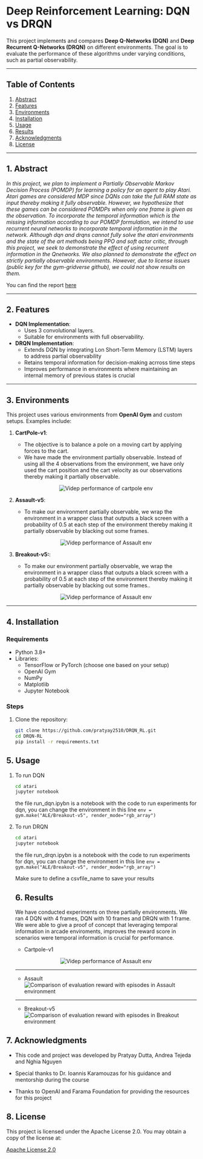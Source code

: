 # **Deep Reinforcement Learning: DQN vs DRQN**

This project implements and compares **Deep Q-Networks (DQN)** and **Deep Recurrent Q-Networks (DRQN)** on different environments. The goal is to evaluate the performance of these algorithms under varying conditions, such as partial observability.

---

## **Table of Contents**
1. [Abstract](#abstract)
2. [Features](#features)
3. [Environments](#environments)
4. [Installation](#installation)
5. [Usage](#usage)
6. [Results](#results)
7. [Acknowledgments](#acknowledgments)
8. [License](#license)

---

## **1. Abstract** <a name="abstract">

_In this project, we plan to implement a Partially Observable Markov Decision Process (POMDP) for learning
a policy for an agent to play Atari. Atari games are considered MDP since DQNs can take the full RAM state as
input thereby making it fully observable. However, we hypothesize that these games can be considered POMDPs
when only one frame is given as the observation. To incorporate the temporal information which is the missing
information according to our POMDP formulation, we intend to use recurrent neural networks to incorporate
temporal information in the network. Although dqn and drqns cannot fully solve the atari environments and the
state of the art methods being PPO and soft actor critic, through this project, we seek to demonstrate
the effect of using recurrent information in the Qnetworks. We also planned to demonstrate the effect on strictly
partially observable environments. However, due to license issues (public key for the gym-gridverse github), we
could not show results on them._

You can find the report [here](https://drive.google.com/file/d/1hZ22LzYFNmO18kNw4xlfR2pCUS9SeL3G/view?usp=drive_link)

---

## **2. Features** <a name="features">
- **DQN Implementation**:
  - Uses 3 convolutional layers.
  - Suitable for environments with full observability.
- **DRQN Implementation**:
  - Extends DQN by integrating Lon Short-Term Memory (LSTM) layers to address partial observability
  - Retains temporal information for decision-making acrross time steps
  - Improves performance in environments where maintaining an internal memory of previous states is crucial

---

## **3. Environments** <a name="environments">
This project uses various environments from **OpenAI Gym** and custom setups. Examples include:
1. **CartPole-v1**:
   - The objective is to balance a pole on a moving cart by applying forces to the cart.
   - We have made the environment partially observable. Instead of using all the 4 observations from the environment, we have only used the cart position and the cart velocity as our observations thereby making it partially observable.

    <p align="center">
         <img src="imgs/cartpole.gif" alt="Videp performance of cartpole env" />
    </p>

2. **Assault-v5**:
   - To make our environment partially observable, we wrap the environment in a wrapper class that outputs a black screen with a probability of 0.5 at each step of the environment thereby making it partially observable by blacking out some frames.
    <p align="center">
        <img src="imgs/assault_video.gif" alt="Videp performance of Assault env" />
    </p>

3. **Breakout-v5:**:
   - To make our environment partially observable, we wrap the environment in a wrapper class that outputs a black screen with a probability of 0.5 at each step of the environment thereby making it partially observable by blacking out some frames..
    <p align="center">
        <img src="imgs/breakout.gif" alt="Videp performance of Assault env" />
    </p>


---

## **4. Installation** <a name="installation">
### **Requirements**
- Python 3.8+
- Libraries:
  - TensorFlow or PyTorch (choose one based on your setup)
  - OpenAI Gym
  - NumPy
  - Matplotlib
  - Jupyter Notebook

### **Steps**
1. Clone the repository:
   ```bash
   git clone https://github.com/pratyay2510/DRQN_RL.git
   cd DRQN-RL
   pip install -r requirements.txt

## **5. Usage**
1. To run DQN
    ```bash
    cd atari
    jupyter notebook
    ```
    the file run_dqn.ipybn is a notebook with the code to run experiments for dqn, you can change the environment in this line
    `env = gym.make("ALE/Breakout-v5", render_mode="rgb_array") `

2. To run DRQN
    ```bash
    cd atari
    jupyter notebook
    ```
    the file run_drqn.ipybn is a notebook with the code to run experiments for dqn, you can change the environment in this line
    `env = gym.make("ALE/Breakout-v5", render_mode="rgb_array") `

    Make sure to define a csvfile_name to save your results

    ## **6. Results** <a name="results">

    We have conducted experiments on three partially environments. We ran 4 DQN with 4 frames, DQN with 10 frames and DRQN with 1 frame. We were able to give a proof of concept that leveraging temporal information in arcade enviroments, improves the reward score in scenarios were temporal information is crucial for performance. 

    - Cartpole-v1    
    <p align="center">
        <img src="imgs/cartpole_graph.png" alt="Videp performance of Assault env" />
    </p>

      ---
    - Assault 
     ![Comparison of evaluation reward with episodes in Assault environment](imgs/assault_graph.png)
     ---
    - Breakout-v5
     ![Comparison of evaluation reward with episodes in Breakout environment](imgs/breakout_graph.png)
    
    


## 7. Acknowledgments <a name="acknowledgments">

- This code and project was developed by Pratyay Dutta, Andrea Tejeda and Nghia Nguyen

- Special thanks to Dr. Ioannis Karamouzas for his guidance and mentorship during the course

- Thanks to OpenAI and Farama Foundation for providing the resources for this project

## 8. License <a name="license">

This project is licensed under the Apache License 2.0. You may obtain a copy of the license at:

[Apache License 2.0](https://www.apache.org/licenses/LICENSE-2.0)

